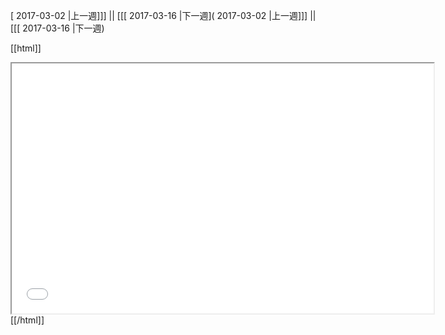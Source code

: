 [ 2017-03-02 |上一週]]] || [[[ 2017-03-16 |下一週]( 2017-03-02 |上一週]]] || [[[ 2017-03-16 |下一週)



[[html]]
<iframe src='<http://pad.hackingthursday.org>  ?showControls=true&showChat=true&showLineNumbers=true&useMonospaceFont=false' width=675 height=400></iframe>
[[/html]]